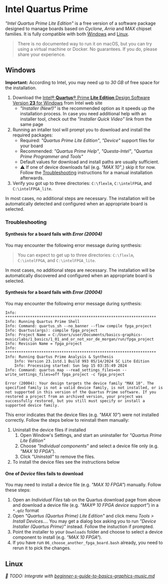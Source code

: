 # Intel Quartus Prime

_"Intel Quartus Prime Lite Edition"_ is a free version of a software package 
designed to manage boards based on _Cyclone_, _Arria_ and _MAX_ chipset families.
It is fully compatible with both [Windows](#Windows) and [Linux](#Linux).

> There is no documented way to run it on macOS, but you can try
using a virtual machine or Docker. No guarantees. If you do, 
please share your experience.

## Windows

**Important:** According to Intel, you may need up to _30 GB_ of free space for the installation.

1. Download the 
   [Intel® **Quartus**® Prime **Lite Edition** Design Software Version **23** for Windows](https://www.intel.com/content/www/us/en/products/details/fpga/development-tools/quartus-prime/resource.html)
   from Intel web site
   * _"Installer (New!)"_ is the recommended option as it speeds up the installation process. 
     In case you need additional help with an installer tool, 
     check out the _"Installer Quick Video"_ link from the same page  
2. Running an intaller tool will prompt you to download and install the required packages:
   * Required: _"Quartus Prime Lite Edition"_, _"Device"_ support files for your board
   * Recommended: _"Quartus Prime Help"_, _"Questa-Intel"_, _"Quartus Prime Programmer and Tools"_
   * Default values for download and install paths are usually sufficient.
   * :warning: If one of device downloads fail (e.g. _"MAX 10"_,) skip it for now.
     Follow the [Troubleshooting](#Troubleshooting) instructions
     for a manual installation afterwards.
3. Verify you got up to three directories: `C:\flexlm`, `C:\intelFPGA`, and `C:\intelFPGA_lite`.

In most cases, no additional steps are necessary. The installation will be automatically detected and configured when an appropriate board is selected.

### Troubleshooting

#### Synthesis for a board fails with _Error (20004)_

You may encounter the following error message during synthesis:

> You can expect to get up to three directories: `C:\flexlm`, `C:\intelFPGA`, and `C:\intelFPGA_lite`.

In most cases, no additional steps are necessary. The installation will be automatically discovered and configured when an appropriate board is selected.


#### Synthesis for a board fails with _Error (20004)_

You may encounter the following error message during synthesis:

```
Info: *******************************************************************
Info: Running Quartus Prime Shell
Info: Command: quartus_sh --no_banner --flow compile fpga_project
Info: Quartus(args): compile fpga_project
Info: Project Name = C:/Users/user/Documents/basics-graphics-music/labs/1_basics/1_01_and_or_not_xor_de_morgan/run/fpga_project
Info: Revision Name = fpga_project
Info: *******************************************************************
Info: Running Quartus Prime Analysis & Synthesis
    Info: Version 23.1std.1 Build 993 05/14/2024 SC Lite Edition
    Info: Processing started: Sun Sep 15 03:35:49 2024
Info: Command: quartus_map --read_settings_files=on --write_settings_files=off fpga_project -c fpga_project

Error (20004): Your design targets the device family "MAX 10". The specified family is not a valid device family, is not installed, or is not supported in this version of the Quartus Prime software. If you restored a project from an archived version, your project was successfully restored, but you still must specify or install a supported device family.
``` 

This error indicates that the device files (e.g. _"MAX 10"_) were not installed
correctly. Follow the steps below to reinstall them manually:

1. Uninstall the device files if installed
   1. Open Window's Settings, and start an uninstaller for 
      _"Quartus Prime Lite Edition"_
   1. Choose _"Individual components"_ and select a device file only (e.g. _"MAX 10 FPGA"_).
   1. Click _"Uninstall"_ to remove the files.
1. To install the device files see the instructions below 

#### One of _Device_ files fails to download

You may need to install a device file (e.g. _"MAX 10 FPGA"_) manually. 
Follow these steps:

1. Open an _Individual Files_ tab on the Quartus download page from above and download a device file
   (e.g. _"MAX® 10 FPGA device support"_) in a `*.qdz` format
1. Open _"Quartus (Quartus Prime) Lite Edition"_ and 
   click menu _Tools > Install Devices..._.
   You may get a dialog box asking you to run 
   _"Device Installer (Quartus Prime)"_ instead. Follow the instuction if
      prompted.
1. Point the installer to your `Downloads` folder and choose to select
   a device component to install (e.g. _"MAX 10 FPGA"_). 
1. If you have run `06_choose_another_fpga_board.bash` already, you
   need to rerun it to pick the changes.


## Linux

_:wrench: TODO: Integrate with [beginner-s-guide-to-basics-graphics-music.md](./beginner-s-guide-to-basics-graphics-music.md)_
